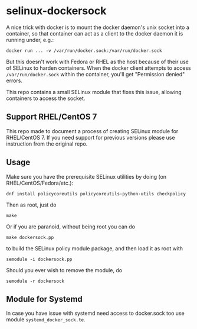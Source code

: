 # selinux-dockersock

A nice trick with docker is to mount the docker daemon's unix socket
into a container, so that container can act as a client to the docker
daemon it is running under, e.g.:

    docker run ... -v /var/run/docker.sock:/var/run/docker.sock

But this doesn't work with Fedora or RHEL as the host because of their
use of SELinux to harden containers.  When the docker client attempts
to access `/var/run/docker.sock` within the container, you'll get
"Permission denied" errors.

This repo contains a small SELinux module that fixes this issue,
allowing containers to access the socket.

## Support RHEL/CentOS 7

This repo made to document a process of creating SELinux module for RHEL/CentOS 7. If you need 
support for previous versions please use instruction from the original repo. 

## Usage

Make sure you have the prerequisite SELinux utilities by doing (on
RHEL/CentOS/Fedora/etc.):

    dnf install policycoreutils policycoreutils-python-utils checkpolicy

Then as root, just do

    make

Or if you are paranoid, without being root you can do

    make dockersock.pp

to build the SELinux policy module package, and then load it as root
with

    semodule -i dockersock.pp

Should you ever wish to remove the module, do

    semodule -r dockersock  

## Module for Systemd

In case you have issue with systemd need access to docker.sock too use module `systemd_docker_sock.te`.